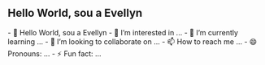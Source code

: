 <h2>Hello World, sou a Evellyn</h2>
- 👋 Hello World, sou a Evellyn 
- 👀 I’m interested in ...
- 🌱 I’m currently learning ...
- 💞️ I’m looking to collaborate on ...
- 📫 How to reach me ...
- 😄 Pronouns: ...
- ⚡ Fun fact: ...

<!---
EvyMih/EvyMih is a ✨ special ✨ repository because its `README.md` (this file) appears on your GitHub profile.
You can click the Preview link to take a look at your changes.
--->
